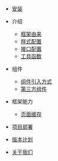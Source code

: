 * [安装](./new/install.md)

* 介绍

  * [框架由来](./new/origin.md)
  * [样式配置](./new/themes.md)
  * [接口配置](./new/api.md)
  * [工具函数](./new/open-js.md)

* 组件

  * [组件引入方式](./new/import-component.md)
  * [第三方组件](./new/quote-component.md)

* 框架能力

  * [页面缓存](./new/cache.md)

* [项目部署](./new/autodeploy.md)
* [版本计划](./new/next-version.md)
* [关于我们](./new/about-as.md)
